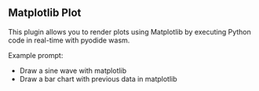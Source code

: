## Matplotlib Plot

This plugin allows you to render plots using Matplotlib by executing Python code in real-time with pyodide wasm.

Example prompt:

- Draw a sine wave with matplotlib
- Draw a bar chart with previous data in matplotlib
